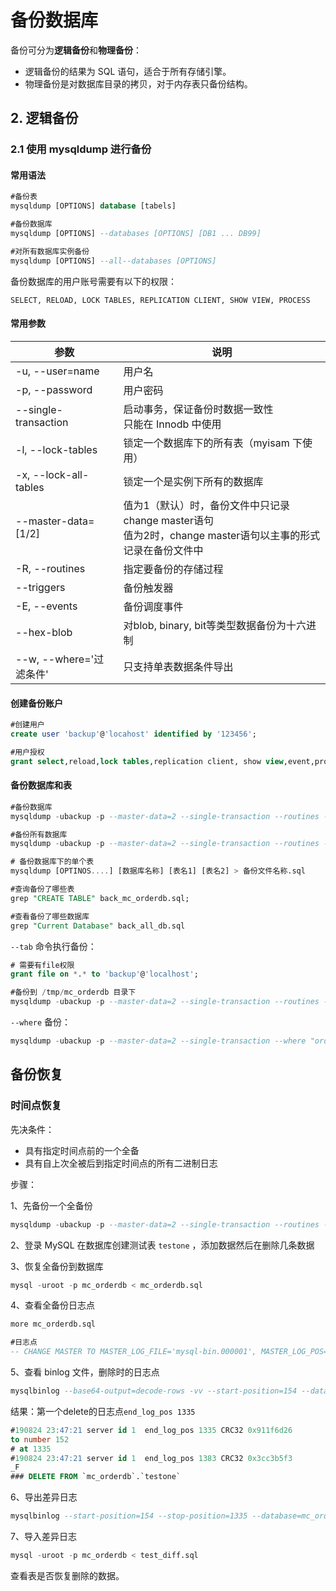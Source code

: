 # 备份数据库

备份可分为**逻辑备份**和**物理备份**：

- 逻辑备份的结果为 SQL 语句，适合于所有存储引擎。
- 物理备份是对数据库目录的拷贝，对于内存表只备份结构。

## 2. 逻辑备份

### 2.1 使用 mysqldump 进行备份

#### 常用语法

```sql
#备份表
mysqldump [OPTIONS] database [tabels]

#备份数据库
mysqldump [OPTIONS] --databases [OPTIONS] [DB1 ... DB99]

#对所有数据库实例备份
mysqldump [OPTIONS] --all--databases [OPTIONS]
```

备份数据库的用户账号需要有以下的权限：

```text
SELECT, RELOAD, LOCK TABLES, REPLICATION CLIENT, SHOW VIEW, PROCESS
```

#### 常用参数

| 参数 | 说明 |
| ---- | ---- |
| -u, --user=name | 用户名 |
| -p, --password | 用户密码 |
| --single-transaction | 启动事务，保证备份时数据一致性<br> 只能在 Innodb 中使用 |
| -l, --lock-tables | 锁定一个数据库下的所有表（myisam 下使用） |
| -x, --lock-all-tables | 锁定一个是实例下所有的数据库 |
| --master-data=[1/2] | 值为1（默认）时，备份文件中只记录change master语句<br> 值为2时，change master语句以主事的形式记录在备份文件中|
| -R, --routines | 指定要备份的存储过程 |
| --triggers | 备份触发器 |
| -E, --events | 备份调度事件 |
| --hex-blob | 对blob, binary, bit等类型数据备份为十六进制 |
| --w, --where='过滤条件' | 只支持单表数据条件导出 |

#### 创建备份账户

```sql
#创建用户
create user 'backup'@'locahost' identified by '123456';

#用户授权
grant select,reload,lock tables,replication client, show view,event,process on *.* to 'backup'@'localhost';
```

#### 备份数据库和表

```sql
#备份数据库
mysqldump -ubackup -p --master-data=2 --single-transaction --routines --triggers --events mc_orderdb > back_mc_orderdb.sql

#备份所有数据库
mysqldump -ubackup -p --master-data=2 --single-transaction --routines --triggers --events --all-databases > back_all_db.sql

# 备份数据库下的单个表
mysqldump [OPTINOS....] [数据库名称] [表名1] [表名2] > 备份文件名称.sql
```

```sql
#查询备份了哪些表
grep "CREATE TABLE" back_mc_orderdb.sql;

#查看备份了哪些数据库
grep "Current Database" back_all_db.sql
```

`--tab` 命令执行备份：

```sql
# 需要有file权限
grant file on *.* to 'backup'@'localhost';

#备份到 /tmp/mc_orderdb 目录下
mysqldump -ubackup -p --master-data=2 --single-transaction --routines --triggers --events --tab="/tmp/mc_orderdb" mc_orderdb
```

`--where` 备份：

```sql
mysqldump -ubackup -p --master-data=2 --single-transaction --where "order_detail_id > 5 and order_detail_id<20" mc_orderdb order_detail > bak_order_detail.sql
```

## 备份恢复

### 时间点恢复

先决条件：

- 具有指定时间点前的一个全备
- 具有自上次全被后到指定时间点的所有二进制日志

步骤：

1、先备份一个全备份

```sql
mysqldump -ubackup -p --master-data=2 --single-transaction --routines --triggers --events --set-gtid-purged=OFF mc_orderdb > mc_orderdb.sql
```

2、登录 MySQL 在数据库创建测试表 `testone` ，添加数据然后在删除几条数据

3、恢复全备份到数据库

```sql
mysql -uroot -p mc_orderdb < mc_orderdb.sql
```

4、查看全备份日志点

```sql
more mc_orderdb.sql

#日志点
-- CHANGE MASTER TO MASTER_LOG_FILE='mysql-bin.000001', MASTER_LOG_POS=154;
```

5、查看 binlog 文件，删除时的日志点

```sql
mysqlbinlog --base64-output=decode-rows -vv --start-position=154 --database=mc_orderdb mysql-bin.000001 | grep -B3 DELETE | more
```

结果：第一个delete的日志点`end_log_pos 1335` 

```sql
#190824 23:47:21 server id 1  end_log_pos 1335 CRC32 0x911f6d26         Table_map: `mc_orderdb`.`testone` mapped 
to number 152
# at 1335
#190824 23:47:21 server id 1  end_log_pos 1383 CRC32 0x3cc3b5f3         Delete_rows: table id 152 flags: STMT_END
_F
### DELETE FROM `mc_orderdb`.`testone`
```

6、导出差异日志

```sql
mysqlbinlog --start-position=154 --stop-position=1335 --database=mc_orderdb mysql-bin.000001 > test_diff.sql
```

7、导入差异日志

```sql
mysql -uroot -p mc_orderdb < test_diff.sql
```

查看表是否恢复删除的数据。
